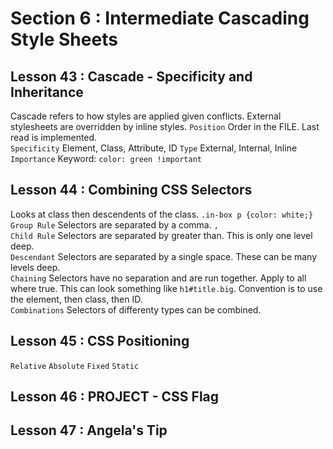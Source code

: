 # Section 6 : Intermediate Cascading Style Sheets
## Lesson 43 : Cascade - Specificity and Inheritance

Cascade refers to how styles are applied given conflicts. External stylesheets are overridden by inline styles. 
```Position``` Order in the FILE. Last read is implemented.  
```Specificity``` Element, Class, Attribute, ID 
```Type``` External, Internal, Inline
```Importance``` Keyword: ```color: green !important```
 
## Lesson 44 : Combining CSS Selectors

Looks at class then descendents of the class. ```.in-box p {color: white;}```  
```Group Rule``` Selectors are separated by a comma. ```,```  
```Child Rule``` Selectors are separated by greater than. This is only one level deep.  
```Descendant``` Selectors are separated by a single space. These can be many levels deep.  
```Chaining``` Selectors have no separation and are run together. Apply to all where true. This can look something like ```h1#title.big```. Convention is to use the element, then class, then ID.  
```Combinations``` Selectors of differenty types can be combined. 

## Lesson 45 : CSS Positioning
```Relative```
```Absolute```
```Fixed```
```Static```

## Lesson 46 : PROJECT - CSS Flag


## Lesson 47 : Angela's Tip


